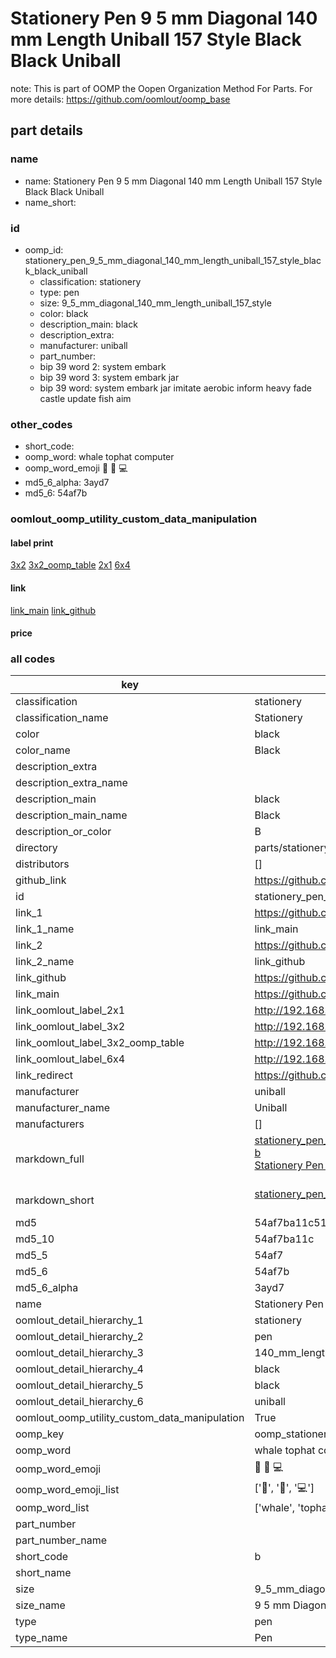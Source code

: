 # Stationery Pen 9 5 mm Diagonal 140 mm Length Uniball 157 Style Black Black Uniball  

note: This is part of OOMP the Oopen Organization Method For Parts. For more details: https://github.com/oomlout/oomp_base

##  part details
  







### name
* name: Stationery Pen 9 5 mm Diagonal 140 mm Length Uniball 157 Style Black Black Uniball
* name_short: 
### id
* oomp_id: stationery_pen_9_5_mm_diagonal_140_mm_length_uniball_157_style_black_black_uniball
  * classification: stationery
  * type: pen
  * size: 9_5_mm_diagonal_140_mm_length_uniball_157_style
  * color: black
  * description_main: black
  * description_extra: 
  * manufacturer: uniball
  * part_number: 
  * bip 39 word 2: system embark
  * bip 39 word 3: system embark jar
  * bip 39 word: system embark jar imitate aerobic inform heavy fade castle update fish aim

### other_codes
* short_code: 
* oomp_word: whale tophat computer
* oomp_word_emoji :whale: :tophat: :computer:
* md5_6_alpha: 3ayd7
* md5_6: 54af7b






### oomlout_oomp_utility_custom_data_manipulation
#### label print
[3x2](http://192.168.1.245:1112/?label=oomp%203ayd7)
[3x2_oomp_table](http://192.168.1.108:1112/?label=oomp%203ayd7)
[2x1](http://192.168.1.242:1112/?label=oomp%203ayd7)
[6x4](http://192.168.1.55:1112/?label=oomp%203ayd7)    

#### link

[link_main](https://github.com/oomlout/oomlout_oomp_version_1_messy/tree/main/parts/stationery_pen_9_5_mm_diagonal_140_mm_length_uniball_157_style_black_black_uniball) [link_github](https://github.com/oomlout/oomlout_oomp_version_1_messy/tree/main/parts/stationery_pen_9_5_mm_diagonal_140_mm_length_uniball_157_style_black_black_uniball)                             

#### price







### all codes 
| key | value |  
| --- | --- |  
| classification | stationery |  
| classification_name | Stationery |  
| color | black |  
| color_name | Black |  
| description_extra |  |  
| description_extra_name |  |  
| description_main | black |  
| description_main_name | Black |  
| description_or_color | B  |  
| directory | parts/stationery_pen_9_5_mm_diagonal_140_mm_length_uniball_157_style_black_black_uniball |  
| distributors | [] |  
| github_link | https://github.com/oomlout/oomlout_oomp_part_src/tree/main/parts/stationery_pen_9_5_mm_diagonal_140_mm_length_uniball_157_style_black_black_uniball |  
| id | stationery_pen_9_5_mm_diagonal_140_mm_length_uniball_157_style_black_black_uniball |  
| link_1 | https://github.com/oomlout/oomlout_oomp_version_1_messy/tree/main/parts/stationery_pen_9_5_mm_diagonal_140_mm_length_uniball_157_style_black_black_uniball |  
| link_1_name | link_main |  
| link_2 | https://github.com/oomlout/oomlout_oomp_version_1_messy/tree/main/parts/stationery_pen_9_5_mm_diagonal_140_mm_length_uniball_157_style_black_black_uniball |  
| link_2_name | link_github |  
| link_github | https://github.com/oomlout/oomlout_oomp_version_1_messy/tree/main/parts/stationery_pen_9_5_mm_diagonal_140_mm_length_uniball_157_style_black_black_uniball |  
| link_main | https://github.com/oomlout/oomlout_oomp_version_1_messy/tree/main/parts/stationery_pen_9_5_mm_diagonal_140_mm_length_uniball_157_style_black_black_uniball |  
| link_oomlout_label_2x1 | http://192.168.1.242:1112/?label=oomp%203ayd7 |  
| link_oomlout_label_3x2 | http://192.168.1.245:1112/?label=oomp%203ayd7 |  
| link_oomlout_label_3x2_oomp_table | http://192.168.1.108:1112/?label=oomp%203ayd7 |  
| link_oomlout_label_6x4 | http://192.168.1.55:1112/?label=oomp%203ayd7 |  
| link_redirect | https://github.com/oomlout/oomlout_oomp_version_1_messy/tree/main/parts/stationery_pen_9_5_mm_diagonal_140_mm_length_uniball_157_style_black_black_uniball |  
| manufacturer | uniball |  
| manufacturer_name | Uniball |  
| manufacturers | [] |  
| markdown_full | [stationery_pen_9_5_mm_diagonal_140_mm_length_uniball_157_style_black_black_uniball](none)<br>[b](none)<br>[Stationery Pen 9 5 Mm Diagonal 140 Mm Length Uniball 157 Style Black Black Uniball](none)<br><br> |  
| markdown_short | [stationery_pen_9_5_mm_diagonal_140_mm_length_uniball_157_style_black_black_uniball](none)<br><br> |  
| md5 | 54af7ba11c51cd4dce021716ee9216e6 |  
| md5_10 | 54af7ba11c |  
| md5_5 | 54af7 |  
| md5_6 | 54af7b |  
| md5_6_alpha | 3ayd7 |  
| name | Stationery Pen 9 5 mm Diagonal 140 mm Length Uniball 157 Style Black Black Uniball |  
| oomlout_detail_hierarchy_1 | stationery |  
| oomlout_detail_hierarchy_2 | pen |  
| oomlout_detail_hierarchy_3 | 140_mm_length |  
| oomlout_detail_hierarchy_4 | black |  
| oomlout_detail_hierarchy_5 | black |  
| oomlout_detail_hierarchy_6 | uniball |  
| oomlout_oomp_utility_custom_data_manipulation | True |  
| oomp_key | oomp_stationery_pen_9_5_mm_diagonal_140_mm_length_uniball_157_style_black_black_uniball |  
| oomp_word | whale tophat computer |  
| oomp_word_emoji | :whale: :tophat: :computer: |  
| oomp_word_emoji_list | [':whale:', ':tophat:', ':computer:'] |  
| oomp_word_list | ['whale', 'tophat', 'computer'] |  
| part_number |  |  
| part_number_name |  |  
| short_code | b |  
| short_name |  |  
| size | 9_5_mm_diagonal_140_mm_length_uniball_157_style |  
| size_name | 9 5 mm Diagonal 140 mm Length Uniball 157 Style |  
| type | pen |  
| type_name | Pen |  
